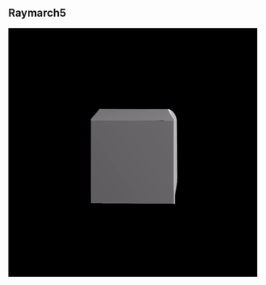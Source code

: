 ## Raymarch5

![Raymarch5](https://github.com/Nismit/glsl-output/blob/main/raymarch5/output-palette.gif)
